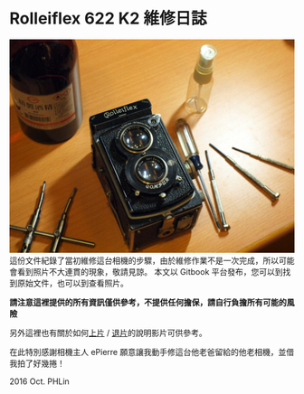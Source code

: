 # Rolleiflex 622 K2 維修日誌

![](../images/P1090459.JPG)
這份文件紀錄了當初維修這台相機的步驟，由於維修作業不是一次完成，所以可能會看到照片不大連貫的現象，敬請見諒。
本文以 Gitbook 平台發布，您可以到<github>找到原始文件，也可以到<flickr>查看照片。

**請注意這裡提供的所有資訊僅供參考，不提供任何擔保，請自行負擔所有可能的風險**

另外這裡也有關於如何[上片](https://youtu.be/vM9XcC0Qwdc) / [退片](https://youtu.be/Zn-e0FLdRuc)的說明影片可供參考。

在此特別感謝相機主人 ePierre 願意讓我動手修這台他老爸留給的他老相機，並借我拍了好幾捲！

2016 Oct. PHLin